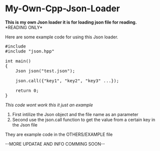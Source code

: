 # My-Own-Cpp-Json-Loader
 **This is my own Json loader it is for loading json file for reading.** \*READING ONLY\*

 Here are some example code for using this Json loader.

<pre>
#include <iostream>
#include "json.hpp"

int main()
{
	Json json("test.json");

	json.call({"key1", "key2", "key3" ...});

	return 0;
}
</pre>
*This code wont work this it just an example*

1. First intilize the Json object and the file name as an parameter  
2. Second use the json.call function to get the value from a certain key in the Json file

They are example code in the OTHERS/EXAMPLE file

--MORE UPDATAE AND INFO COMMING SOON--
